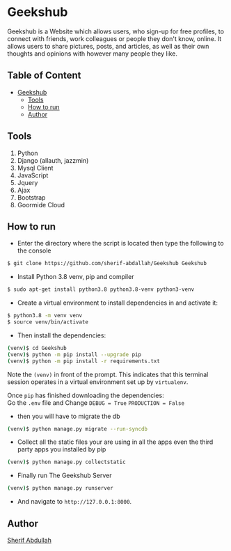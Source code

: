 # Geekshub
Geekshub is a Website which allows users, who sign-up for free profiles, to connect with friends, work colleagues or people they don't know, online. It allows users to share pictures, posts, and articles, as well as their own thoughts and opinions with however many people they like.

## Table of Content
- [Geekshub](#geekshub)
  * [Tools](#tools)
  * [How to run](#how-to-run)
  * [Author](#author)


## Tools
1. Python
2. Django (allauth, jazzmin)
3. Mysql Client
4. JavaScript
5. Jquery
6. Ajax
7. Bootstrap
8. Goormide Cloud


## How to run
* Enter the directory where the script is located then type the following to the console
```sh
$ git clone https://github.com/sherif-abdallah/Geekshub Geekshub
```
* Install Python 3.8 venv, pip and compiler

```sh
$ sudo apt-get install python3.8 python3.8-venv python3-venv
```

* Create a virtual environment to install dependencies in and activate it:

```sh
$ python3.8 -m venv venv
$ source venv/bin/activate
```

* Then install the dependencies:

```sh
(venv)$ cd Geekshub
(venv)$ python -m pip install --upgrade pip
(venv)$ python -m pip install -r requirements.txt
```
Note the `(venv)` in front of the prompt. This indicates that this terminal
session operates in a virtual environment set up by `virtualenv`.

Once `pip` has finished downloading the dependencies: <br>
Go the `.env` file and Change  `DEBUG = True` `PRODUCTION = False`

* then you will have to migrate the db


```sh
(venv)$ python manage.py migrate --run-syncdb
```
* Collect all the static files your are using in all the apps even the third party apps you installed by pip
```sh
(venv)$ python manage.py collectstatic
```

* Finally run The Geekshub Server
```sh
(venv)$ python manage.py runserver
```
* And navigate to `http://127.0.0.1:8000`.

## Author
[Sherif Abdullah](https://github.com/sherif-abdallah)
